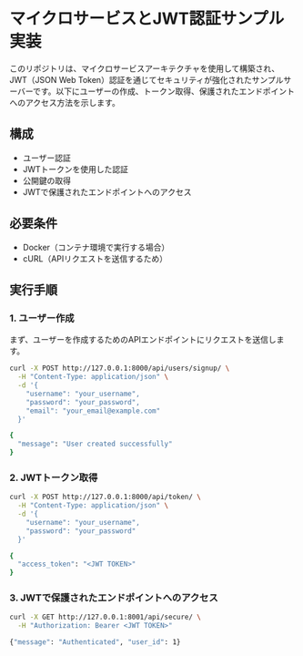 # マイクロサービスとJWT認証サンプル実装

このリポジトリは、マイクロサービスアーキテクチャを使用して構築され、JWT（JSON Web Token）認証を通じてセキュリティが強化されたサンプルサーバーです。以下にユーザーの作成、トークン取得、保護されたエンドポイントへのアクセス方法を示します。

## 構成

- ユーザー認証
- JWTトークンを使用した認証
- 公開鍵の取得
- JWTで保護されたエンドポイントへのアクセス

## 必要条件

- Docker（コンテナ環境で実行する場合）
- cURL（APIリクエストを送信するため）

## 実行手順

### 1. ユーザー作成

まず、ユーザーを作成するためのAPIエンドポイントにリクエストを送信します。

```bash
curl -X POST http://127.0.0.1:8000/api/users/signup/ \
  -H "Content-Type: application/json" \
  -d '{
    "username": "your_username",
    "password": "your_password",
    "email": "your_email@example.com"
  }'

{
  "message": "User created successfully"
}
```

### 2. JWTトークン取得
```bash
curl -X POST http://127.0.0.1:8000/api/token/ \
  -H "Content-Type: application/json" \
  -d '{
    "username": "your_username",
    "password": "your_password"
  }'

{
  "access_token": "<JWT TOKEN>"
}
```

### 3. JWTで保護されたエンドポイントへのアクセス
```bash
curl -X GET http://127.0.0.1:8001/api/secure/ \
  -H "Authorization: Bearer <JWT TOKEN>"

{"message": "Authenticated", "user_id": 1}
```

